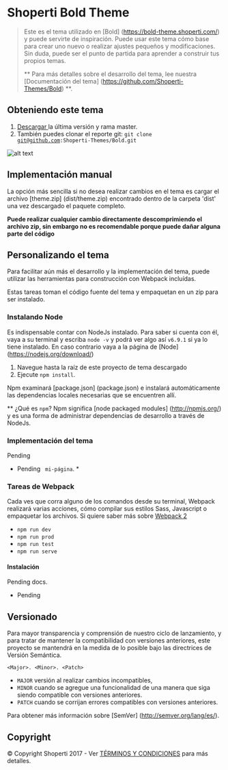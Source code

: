 # Shoperti Bold Theme
> Este es el tema utilizado en [Bold] (https://bold-theme.shoperti.com/) y puede servirte de inspiración. Puede usar este tema cómo base para crear uno nuevo o realizar ajustes pequeños y modificaciones. Sin duda, puede ser el punto de partida para aprender a construir tus propios temas.
>
> ** Para más detalles sobre el desarrollo del tema, lee nuestra [Documentación del tema] (https://github.com/Shoperti-Themes/Bold) **.

## Obteniendo este tema
1. <a href="https://github.com/Shoperti-Themes/Bold/archive/master.zip"> Descargar </a> la última versión y rama master.
2. También puedes clonar el reporte git: <code>git clone git@github.com:Shoperti-Themes/Bold.git</code>

![alt text](https://raw.githubusercontent.com/Shoperti-Themes/Bold/master/screenshot.png "Screeshot")


## Implementación manual
La opción más sencilla si no desea realizar cambios en el tema es cargar el archivo [theme.zip] (dist/theme.zip) encontrado dentro de la carpeta 'dist' una vez descargado el paquete completo.

**Puede realizar cualquier cambio directamente descomprimiendo el archivo zip, sin embargo no es recomendable porque puede dañar alguna parte del código**

## Personalizando el tema

Para facilitar aún más el desarrollo y la implementación del tema, puede utilizar las herramientas para construcción con Webpack incluídas.

Estas tareas toman el código fuente del tema y empaquetan en un zip para ser instalado.

### Instalando Node

Es indispensable contar con NodeJs instalado. Para saber si cuenta con él, vaya a su terminal y escriba <code>node -v</code> y podrá ver algo así <code>v6.9.1</code> si ya lo tiene instalado. En caso contrario vaya a la página de [Node] (https://nodejs.org/download/) 

1. Navegue hasta la raíz de este proyecto de tema descargado
2. Ejecute `npm install`.

Npm examinará [package.json] (package.json) e instalará automáticamente las dependencias locales necesarias que se encuentren allí.

** ¿Qué es `npm`? Npm significa [node packaged modules] (http://npmjs.org/) y es una forma de administrar dependencias de desarrollo a través de NodeJs.


### Implementación del tema

Pending

* Pending ` mi-página`. *

### Tareas de Webpack
Cada ves que corra alguno de los comandos desde su terminal, Webpack realizará varias acciones, cómo compilar sus estilos Sass, Javascript o empaquetar los archivos.
Si quiere saber más sobre [Webpack 2](https://webpack.js.org/)

* <code>npm run dev</code>
* <code>npm run prod</code>
* <code>npm run test</code>
* <code>npm run serve</code>

#### Instalación

Pending docs.

* Pending

## Versionado
Para mayor transparencia y comprensión de nuestro ciclo de lanzamiento, y para tratar de mantener la compatibilidad con versiones anteriores, este proyecto se mantendrá en la medida de lo posible bajo las directrices de Versión Semántica.

`<Major>. <Minor>. <Patch>`

* `MAJOR` versión al realizar cambios incompatibles,
* `MINOR` cuando se agregue una funcionalidad de una manera que siga siendo compatible con versiones anteriores.
* `PATCH` cuando se corrijan errores compatibles con versiones anteriores.

Para obtener más información sobre [SemVer] (http://semver.org/lang/es/).


## Copyright

&copy; Copyright Shoperti 2017 - Ver [TÉRMINOS Y CONDICIONES](https://www.shoperti.com/terminos-y-condiciones) para más detalles.